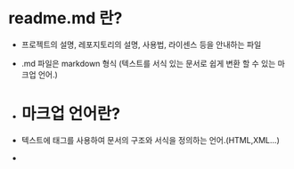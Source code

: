 # readme.md 란?

- 프로젝트의 설명, 레포지토리의 설명, 사용법, 라이센스 등을 안내하는 파일
- .md 파일은 markdown 형식 (텍스트를 서식 있는 문서로 쉽게 변환 할 수 있는 마크업 언어.)

- # 마크업 언어란?

- 텍스트에 태그를 사용하여 문서의 구조와 서식을 정의하는 언어.(HTML,XML...)
- 
